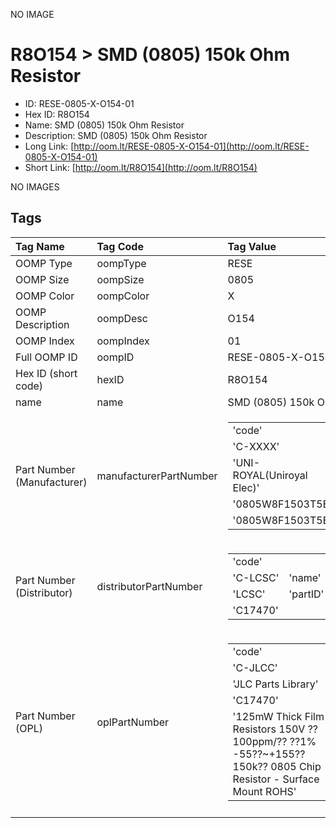 


  
NO IMAGE  
# R8O154 > SMD (0805) 150k Ohm Resistor

- ID: RESE-0805-X-O154-01
- Hex ID: R8O154
- Name: SMD (0805) 150k Ohm Resistor
- Description: SMD (0805) 150k Ohm Resistor
- Long Link: [http://oom.lt/RESE-0805-X-O154-01](http://oom.lt/RESE-0805-X-O154-01)
- Short Link: [http://oom.lt/R8O154](http://oom.lt/R8O154)
  
NO IMAGES  
## Tags
  

|Tag Name|Tag Code|Tag Value|
| :--- | :--- | :--- |
|OOMP Type|oompType|RESE|
|OOMP Size|oompSize|0805|
|OOMP Color|oompColor|X|
|OOMP Description|oompDesc|O154|
|OOMP Index|oompIndex|01|
|Full OOMP ID|oompID|RESE-0805-X-O154-01|
|Hex ID (short code)|hexID|R8O154|
|name|name|SMD (0805) 150k Ohm Resistor|
|Part Number (Manufacturer)|manufacturerPartNumber|<table><tr><td>'code'</td></tr><tr><td> 'C-XXXX'</td><td> 'name'</td></tr><tr><td> 'UNI-ROYAL(Uniroyal Elec)'</td><td> 'partID'</td></tr><tr><td> '0805W8F1503T5E'</td><td> 'partName'</td></tr><tr><td> '0805W8F1503T5E'</td></tr></table>|
|Part Number (Distributor)|distributorPartNumber|<table><tr><td>'code'</td></tr><tr><td> 'C-LCSC'</td><td> 'name'</td></tr><tr><td> 'LCSC'</td><td> 'partID'</td></tr><tr><td> 'C17470'</td></tr></table>|
|Part Number (OPL)|oplPartNumber|<table><tr><td>'code'</td></tr><tr><td> 'C-JLCC'</td><td> 'name'</td></tr><tr><td> 'JLC Parts Library'</td><td> 'partID'</td></tr><tr><td> 'C17470'</td><td> 'partName'</td></tr><tr><td> '125mW Thick Film Resistors 150V ??100ppm/?? ??1% -55??~+155?? 150k?? 0805  Chip Resistor - Surface Mount ROHS'</td></tr></table>|
||||
